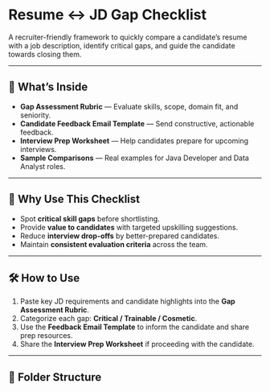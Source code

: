# Resume ↔ JD Gap Checklist  

A recruiter-friendly framework to quickly compare a candidate’s resume with a job description, identify critical gaps, and guide the candidate towards closing them.  

---

## 📂 What’s Inside
- **Gap Assessment Rubric** — Evaluate skills, scope, domain fit, and seniority.
- **Candidate Feedback Email Template** — Send constructive, actionable feedback.
- **Interview Prep Worksheet** — Help candidates prepare for upcoming interviews.
- **Sample Comparisons** — Real examples for Java Developer and Data Analyst roles.

---

## 🎯 Why Use This Checklist
- Spot **critical skill gaps** before shortlisting.
- Provide **value to candidates** with targeted upskilling suggestions.
- Reduce **interview drop-offs** by better-prepared candidates.
- Maintain **consistent evaluation criteria** across the team.

---

## 🛠 How to Use
1. Paste key JD requirements and candidate highlights into the **Gap Assessment Rubric**.
2. Categorize each gap: **Critical / Trainable / Cosmetic**.
3. Use the **Feedback Email Template** to inform the candidate and share prep resources.
4. Share the **Interview Prep Worksheet** if proceeding with the candidate.

---

## 📌 Folder Structure
